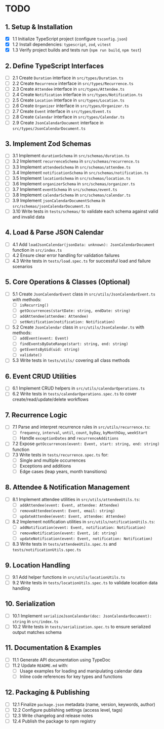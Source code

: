 # TODO

## 1. Setup & Installation
- [x] 1.1 Initialize TypeScript project (configure `tsconfig.json`)
- [x] 1.2 Install dependencies: `typescript`, `zod`, `vitest`
- [x] 1.3 Verify project builds and tests run (`npm run build`, `npm test`)

## 2. Define TypeScript Interfaces
- [ ] 2.1 Create `Duration` interface in `src/types/Duration.ts`
- [ ] 2.2 Create `Recurrence` interface in `src/types/Recurrence.ts`
- [ ] 2.3 Create `Attendee` interface in `src/types/Attendee.ts`
- [ ] 2.4 Create `Notification` interface in `src/types/Notification.ts`
- [ ] 2.5 Create `Location` interface in `src/types/Location.ts`
- [ ] 2.6 Create `Organizer` interface in `src/types/Organizer.ts`
- [ ] 2.7 Create `Event` interface in `src/types/Event.ts`
- [ ] 2.8 Create `Calendar` interface in `src/types/Calendar.ts`
- [ ] 2.9 Create `JsonCalendarDocument` interface in `src/types/JsonCalendarDocument.ts`

## 3. Implement Zod Schemas
- [ ] 3.1 Implement `durationSchema` in `src/schemas/duration.ts`
- [ ] 3.2 Implement `recurrenceSchema` in `src/schemas/recurrence.ts`
- [ ] 3.3 Implement `attendeeSchema` in `src/schemas/attendee.ts`
- [ ] 3.4 Implement `notificationSchema` in `src/schemas/notification.ts`
- [ ] 3.5 Implement `locationSchema` in `src/schemas/location.ts`
- [ ] 3.6 Implement `organizerSchema` in `src/schemas/organizer.ts`
- [ ] 3.7 Implement `eventSchema` in `src/schemas/event.ts`
- [ ] 3.8 Implement `calendarSchema` in `src/schemas/calendar.ts`
- [ ] 3.9 Implement `jsonCalendarDocumentSchema` in `src/schemas/jsonCalendarDocument.ts`
- [ ] 3.10 Write tests in `tests/schemas/` to validate each schema against valid and invalid data

## 4. Load & Parse JSON Calendar
- [ ] 4.1 Add `loadJsonCalendar(jsonData: unknown): JsonCalendarDocument` function in `src/index.ts`
- [ ] 4.2 Ensure clear error handling for validation failures
- [ ] 4.3 Write tests in `tests/load.spec.ts` for successful load and failure scenarios

## 5. Core Operations & Classes (Optional)
- [ ] 5.1 Create `JsonCalendarEvent` class in `src/utils/JsonCalendarEvent.ts` with methods:
  - [ ] `isRecurring()`
  - [ ] `getOccurrences(startDate: string, endDate: string)`
  - [ ] `addAttendee(attendee: Attendee)`
  - [ ] `setNotification(notification: Notification)`
- [ ] 5.2 Create `JsonCalendar` class in `src/utils/JsonCalendar.ts` with methods:
  - [ ] `addEvent(event: Event)`
  - [ ] `findEventsByDateRange(start: string, end: string)`
  - [ ] `getEventsByUid(uid: string)`
  - [ ] `validate()`
- [ ] 5.3 Write tests in `tests/utils/` covering all class methods

## 6. Event CRUD Utilities
- [ ] 6.1 Implement CRUD helpers in `src/utils/calendarOperations.ts`
- [ ] 6.2 Write tests in `tests/calendarOperations.spec.ts` to cover create/read/update/delete workflows

## 7. Recurrence Logic
- [ ] 7.1 Parse and interpret recurrence rules in `src/utils/recurrence.ts`:
  - [ ] `frequency`, `interval`, `until`, `count`, `byDay`, `byMonthDay`, `weekStart`
  - [ ] Handle `exceptionDates` and `recurrenceAdditions`
- [ ] 7.2 Expose `getOccurrences(event: Event, start: string, end: string)` function
- [ ] 7.3 Write tests in `tests/recurrence.spec.ts` for:
  - [ ] Single and multiple occurrences
  - [ ] Exceptions and additions
  - [ ] Edge cases (leap years, month transitions)

## 8. Attendee & Notification Management
- [ ] 8.1 Implement attendee utilities in `src/utils/attendeeUtils.ts`:
  - [ ] `addAttendee(event: Event, attendee: Attendee)`
  - [ ] `removeAttendee(event: Event, email: string)`
  - [ ] `updateAttendee(event: Event, attendee: Attendee)`
- [ ] 8.2 Implement notification utilities in `src/utils/notificationUtils.ts`:
  - [ ] `addNotification(event: Event, notification: Notification)`
  - [ ] `removeNotification(event: Event, id: string)`
  - [ ] `updateNotification(event: Event, notification: Notification)`
- [ ] 8.3 Write tests in `tests/attendeeUtils.spec.ts` and `tests/notificationUtils.spec.ts`

## 9. Location Handling
- [ ] 9.1 Add helper functions in `src/utils/locationUtils.ts`
- [ ] 9.2 Write tests in `tests/locationUtils.spec.ts` to validate location data handling

## 10. Serialization
- [ ] 10.1 Implement `serializeJsonCalendar(doc: JsonCalendarDocument): string` in `src/index.ts`
- [ ] 10.2 Write tests in `tests/serialization.spec.ts` to ensure serialized output matches schema

## 11. Documentation & Examples
- [ ] 11.1 Generate API documentation using TypeDoc
- [ ] 11.2 Update `README.md` with:
  - [ ] Usage examples for loading and manipulating calendar data
  - [ ] Inline code references for key types and functions

## 12. Packaging & Publishing
- [ ] 12.1 Finalize `package.json` metadata (name, version, keywords, author)
- [ ] 12.2 Configure publishing settings (access level, tags)
- [ ] 12.3 Write changelog and release notes
- [ ] 12.4 Publish the package to npm registry 